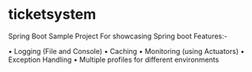 # ticketsystem
Spring Boot Sample Project For showcasing Spring boot Features:-

•	Logging (File and Console)
•	Caching
•	Monitoring (using Actuators)
•	Exception Handling
•	Multiple profiles for different environments

